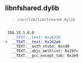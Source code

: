 ## libnfshared.dylib

> `/usr/lib/libnfshared.dylib`

```diff

 350.33.1.0.0
-  __TEXT.__text: 0x26220
+  __TEXT.__text: 0x262e0
   __TEXT.__auth_stubs: 0xcd0
   __TEXT.__objc_methlist: 0x19fc
   __TEXT.__gcc_except_tab: 0x3e4

```
